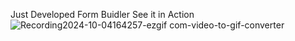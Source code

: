Just Developed Form Buidler See it in Action 
![Recording2024-10-04164257-ezgif com-video-to-gif-converter](https://github.com/user-attachments/assets/8e53fc2d-214f-4271-b9b4-e7d7938607d7)
